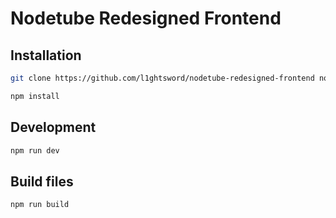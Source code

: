 # Nodetube Redesigned Frontend

## Installation
```sh
git clone https://github.com/l1ghtsword/nodetube-redesigned-frontend nodetube-redesigned-frontend

npm install
```

## Development
```sh
npm run dev
```

## Build files
```sh
npm run build
```